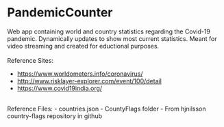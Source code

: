 # PandemicCounter
Web app containing world and country statistics regarding the Covid-19 pandemic. Dynamically updates to show most current statistics. Meant for video streaming and created for eductional purposes.<br/>
<br/>
Reference Sites:
  - https://www.worldometers.info/coronavirus/
  - http://www.risklayer-explorer.com/event/100/detail
  - https://www.covid19india.org/ <br/>
  <br/>
Reference Files:
  - countries.json
  - CountyFlags folder
  - From hjnilsson country-flags repository in github
